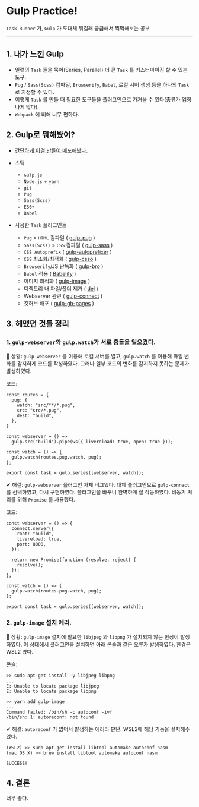# Gulp Practice!

`Task Runner` 가, `Gulp` 가 도대체 뭐길래 궁금해서 찍먹해보는 공부

---

## 1. 내가 느낀 Gulp

- 일련의 `Task` 들을 묶어(Series, Parallel) 더 큰 `Task` 를 커스터마이징 할 수 있는 도구.
- `Pug` / `Sass(Scss)` 컴파일, `Browserify`, `Babel`, 로컬 서버 생성 등을 하나의 `Task` 로 지정할 수 있다.
- 이렇게 `Task` 를 만들 때 필요한 도구들을 플러그인으로 가져올 수 있다(종류가 엄청나게 많다).
- `Webpack` 에 비해 너무 편하다.


## 2. Gulp로 뭐해봤어?

- [간단하게 이걸 만들어 배포해봤다.](https://pshtony1.github.io/gulp-practice/)

- 스택
  - `Gulp.js`
  - `Node.js` + `yarn`
  - `git`
  - `Pug`
  - `Sass(Scss)`
  - `ES6+`
  - `Babel`
  
- 사용한 `Task` 플러그인들
  - `Pug` > `HTML` 컴파일 ( [gulp-pug](https://www.npmjs.com/package/gulp-pug) )
  - `Sass(Scss)` > `CSS` 컴파일 ( [gulp-sass](https://www.npmjs.com/package/gulp-sass) )
  - `CSS Autoprefix` ( [gulp-autoprefixer](https://www.npmjs.com/package/gulp-autoprefixer) )
  - `CSS` 최소화/최적화 ( [gulp-csso](https://www.npmjs.com/package/gulp-csso) )
  - `Browserify`/JS 난독화 ( [gulp-bro](https://www.npmjs.com/package/gulp-bro) )
  - `Babel` 적용 ( [Babelify](https://www.npmjs.com/package/babelify) )
  - 이미지 최적화 ( [gulp-image](https://www.npmjs.com/package/gulp-image) )
  - 디렉토리 내 파일/폴더 제거 ( [del](https://www.npmjs.com/package/del) )
  - Webserver 관련 ( [gulp-connect](https://www.npmjs.com/package/gulp-connect) )
  - 깃허브 배포 ( [gulp-gh-pages](https://www.npmjs.com/package/gulp-gh-pages) )


## 3. 헤맸던 것들 정리

### 1. `gulp-webserver`와 `gulp.watch`가 서로 충돌을 일으켰다.

🙉 상황: `gulp-webserver` 를 이용해 로컬 서버를 열고, `gulp.watch` 를 이용해 파일 변화를 감지하게 코드를 작성하였다. 그러나 일부 코드의 변화를 감지하지 못하는 문제가 발생하였다.

코드: 
```
const routes = {
  pug: {
    watch: "src/**/*.pug",
    src: "src/*.pug",
    dest: "build",
  },
}

const webserver = () =>
  gulp.src("build").pipe(ws({ livereload: true, open: true }));

const watch = () => {
  gulp.watch(routes.pug.watch, pug);
};

export const task = gulp.series([webserver, watch]);
```

✔ 해결: `gulp-webserver` 플러그인 자체 버그였다. 대체 플러그인으로 `gulp-connect` 를 선택하였고, 다시 구현하였다. 플러그인을 바꾸니 완벽하게 잘 작동하였다. 비동기 처리를 위해 `Promise` 를 사용했다.

코드:
```
const webserver = () => {
  connect.server({
    root: "build",
    livereload: true,
    port: 8000,
  });

  return new Promise(function (resolve, reject) {
    resolve();
  });
};

const watch = () => {
  gulp.watch(routes.pug.watch, pug);
};

export const task = gulp.series([webserver, watch]);
```


### 2. `gulp-image` 설치 에러.

🙉 상황: `gulp-image` 설치에 필요한 `libjpeg` 와 `libpng` 가 설치되지 않는 현상이 발생하였다. 이 상태에서 플러그인을 설치하면 아래 콘솔과 같은 오류가 발생하였다. 환경은 WSL2 였다.

콘솔:
```
>> sudo apt-get install -y libjpeg libpng
...
E: Unable to locate package libjpeg
E: Unable to locate package libpng

>> yarn add gulp-image
...
Command failed: /bin/sh -c autoconf -ivf
/bin/sh: 1: autoreconf: not found
```

✔ 해결: `autoreconf` 가 없어서 발생하는 에러라 판단. WSL2에 해당 기능을 설치해주었다.
```
(WSL2) >> sudo apt-get install libtool automake autoconf nasm
(mac OS X) >> brew install libtool automake autoconf nasm

SUCCESS!
```


## 4. 결론

너무 좋다.




#
